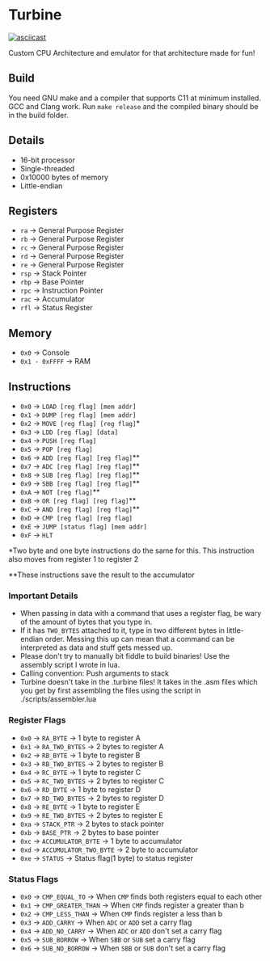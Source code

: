 # Turbine

[![asciicast](https://asciinema.org/a/bkevNpgd5Q4aMDVD2sc0ZMEN4.svg)](https://asciinema.org/a/bkevNpgd5Q4aMDVD2sc0ZMEN4)

Custom CPU Architecture and emulator for that architecture made for fun!

## Build

You need GNU make and a compiler that supports C11 at minimum installed. GCC and Clang work. Run `make release` and the compiled binary should be in the build folder.

## Details

- 16-bit processor
- Single-threaded
- 0x10000 bytes of memory
- Little-endian

## Registers

- `ra`  -> General Purpose Register
- `rb`  -> General Purpose Register
- `rc`  -> General Purpose Register
- `rd`  -> General Purpose Register
- `re`  -> General Purpose Register
- `rsp` -> Stack Pointer
- `rbp` -> Base Pointer
- `rpc` -> Instruction Pointer
- `rac` -> Accumulator
- `rfl` -> Status Register

## Memory

- `0x0`          -> Console
- `0x1 - 0xFFFF` -> RAM

## Instructions

- `0x0`  -> `LOAD [reg flag] [mem addr]`
- `0x1`  -> `DUMP [reg flag] [mem addr]`
- `0x2`  -> `MOVE [reg flag] [reg flag]`*
- `0x3`  -> `LDD [reg flag] [data]`
- `0x4`  -> `PUSH [reg flag]`
- `0x5`  -> `POP [reg flag]`
- `0x6`  -> `ADD [reg flag] [reg flag]`*\*
- `0x7`  -> `ADC [reg flag] [reg flag]`*\*
- `0x8`  -> `SUB [reg flag] [reg flag]`*\*
- `0x9`  -> `SBB [reg flag] [reg flag]`*\*
- `0xA`  -> `NOT [reg flag]`*\*
- `0xB`  -> `OR [reg flag] [reg flag]`*\*
- `0xC`  -> `AND [reg flag] [reg flag]`*\*
- `0xD`  -> `CMP [reg flag] [reg flag]`
- `0xE`  -> `JUMP [status flag] [mem addr]`
- `0xF`  -> `HLT`

*Two byte and one byte instructions do the same for this.
This instruction also moves from register 1 to register 2

*\*These instructions save the result to the accumulator

### Important Details

- When passing in data with a command that uses a register flag,
be wary of the amount of bytes that you type in.
- If it has `TWO_BYTES` attached to it, type in two different bytes
in little-endian order. Messing this up can mean that a command can be
interpreted as data and stuff gets messed up.
- Please don't try to manually bit fiddle to build binaries! Use the assembly script
I wrote in lua.
- Calling convention: Push arguments to stack
- Turbine doesn't take in the .turbine files! It takes in the .asm files which you get by first assembling the files using the script in ./scripts/assembler.lua

### Register Flags

- `0x0` -> `RA_BYTE`               -> 1 byte to register A
- `0x1` -> `RA_TWO_BYTES`          -> 2 bytes to register A
- `0x2` -> `RB_BYTE`               -> 1 byte to register B
- `0x3` -> `RB_TWO_BYTES`          -> 2 bytes to register B
- `0x4` -> `RC_BYTE`               -> 1 byte to register C
- `0x5` -> `RC_TWO_BYTES`          -> 2 bytes to register C
- `0x6` -> `RD_BYTE`               -> 1 byte to register D
- `0x7` -> `RD_TWO_BYTES`          -> 2 bytes to register D
- `0x8` -> `RE_BYTE`               -> 1 byte to register E
- `0x9` -> `RE_TWO_BYTES`          -> 2 bytes to register E
- `0xa` -> `STACK_PTR`             -> 2 bytes to stack pointer
- `0xb` -> `BASE_PTR`              -> 2 bytes to base pointer
- `0xc` -> `ACCUMULATOR_BYTE`      -> 1 byte to accumulator
- `0xd` -> `ACCUMULATOR_TWO_BYTE`  -> 2 byte to accumulator
- `0xe` -> `STATUS`                -> Status flag(1 byte) to status register

### Status Flags

- `0x0` -> `CMP_EQUAL_TO`     -> When `CMP` finds both registers equal to each other
- `0x1` -> `CMP_GREATER_THAN` -> When `CMP` finds register a greater than b
- `0x2` -> `CMP_LESS_THAN`    -> When `CMP` finds register a less than b
- `0x3` -> `ADD_CARRY`        -> When `ADC` or `ADD` set a carry flag
- `0x4` -> `ADD_NO_CARRY`     -> When `ADC` or `ADD` don't set a carry flag
- `0x5` -> `SUB_BORROW`       -> When `SBB` or `SUB` set a carry flag
- `0x6` -> `SUB_NO_BORROW`    -> When `SBB` or `SUB` don't set a carry flag
